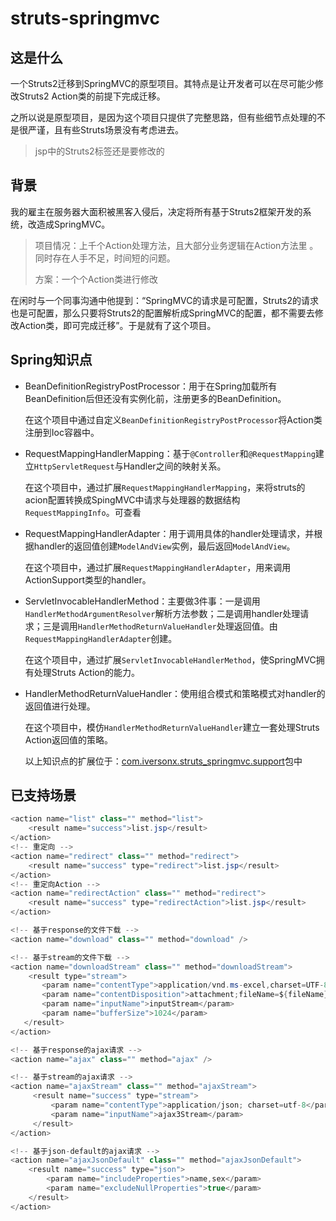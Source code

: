 # struts-springmvc

## 这是什么

一个Struts2迁移到SpringMVC的原型项目。其特点是让开发者可以在尽可能少修改Struts2 Action类的前提下完成迁移。

之所以说是原型项目，是因为这个项目只提供了完整思路，但有些细节点处理的不是很严谨，且有些Struts场景没有考虑进去。

> jsp中的Struts2标签还是要修改的

## 背景

我的雇主在服务器大面积被黑客入侵后，决定将所有基于Struts2框架开发的系统，改造成SpringMVC。

> 项目情况：上千个Action处理方法，且大部分业务逻辑在Action方法里 。同时存在人手不足，时间短的问题。
> 
> 方案：一个个Action类进行修改

在闲时与一个同事沟通中他提到：“SpringMVC的请求是可配置，Struts2的请求也是可配置，那么只要将Struts2的配置解析成SpringMVC的配置，都不需要去修改Action类，即可完成迁移”。于是就有了这个项目。

## Spring知识点

- BeanDefinitionRegistryPostProcessor：用于在Spring加载所有BeanDefinition后但还没有实例化前，注册更多的BeanDefinition。
  
  在这个项目中通过自定义`BeanDefinitionRegistryPostProcessor`将Action类注册到Ioc容器中。

- RequestMappingHandlerMapping：基于`@Controller`和`@RequestMapping`建立`HttpServletRequest`与Handler之间的映射关系。
  
  在这个项目中，通过扩展`RequestMappingHandlerMapping`，来将struts的acion配置转换成SpingMVC中请求与处理器的数据结构`RequestMappingInfo`。可查看

- RequestMappingHandlerAdapter：用于调用具体的handler处理请求，并根据handler的返回值创建`ModelAndView`实例，最后返回`ModelAndView`。
  
  在这个项目中，通过扩展`RequestMappingHandlerAdapter`，用来调用ActionSupport类型的handler。

- ServletInvocableHandlerMethod：主要做3件事：一是调用`HandlerMethodArgumentResolver`解析方法参数；二是调用handler处理请求；三是调用`HandlerMethodReturnValueHandler`处理返回值。由`RequestMappingHandlerAdapter`创建。
  
  在这个项目中，通过扩展`ServletInvocableHandlerMethod`，使SpringMVC拥有处理Struts Action的能力。

- HandlerMethodReturnValueHandler：使用组合模式和策略模式对handler的返回值进行处理。
  
  在这个项目中，模仿`HandlerMethodReturnValueHandler`建立一套处理Struts   Action返回值的策略。
  
  以上知识点的扩展位于：[com.iversonx.struts_springmvc.support](./src/main/java/com/iversonx/struts_springmvc/support)包中

## 已支持场景

```java
<action name="list" class="" method="list">
    <result name="success">list.jsp</result>
</action>
<!-- 重定向 -->
<action name="redirect" class="" method="redirect">
    <result name="success" type="redirect">list.jsp</result>
</action>
<!-- 重定向Action -->
<action name="redirectAction" class="" method="redirect">
    <result name="success" type="redirectAction">list.jsp</result>
</action>

<!-- 基于response的文件下载 -->
<action name="download" class="" method="download" />

<!-- 基于stream的文件下载 -->
<action name="downloadStream" class="" method="downloadStream">
    <result type="stream">
       <param name="contentType">application/vnd.ms-excel,charset=UTF-8</param>
       <param name="contentDisposition">attachment;fileName=${fileName}</param>
       <param name="inputName">inputStream</param>
       <param name="bufferSize">1024</param>
   </result>
</action>

<!-- 基于response的ajax请求 -->
<action name="ajax" class="" method="ajax" />

<!-- 基于stream的ajax请求 -->
<action name="ajaxStream" class="" method="ajaxStream">
     <result name="success" type="stream">
         <param name="contentType">application/json; charset=utf-8</param>
         <param name="inputName">ajax3Stream</param>
     </result>
</action>

<!-- 基于json-default的ajax请求 -->
<action name="ajaxJsonDefault" class="" method="ajaxJsonDefault">
    <result name="success" type="json">
        <param name="includeProperties">name,sex</param>
        <param name="excludeNullProperties">true</param>
    </result>
</action>
```
